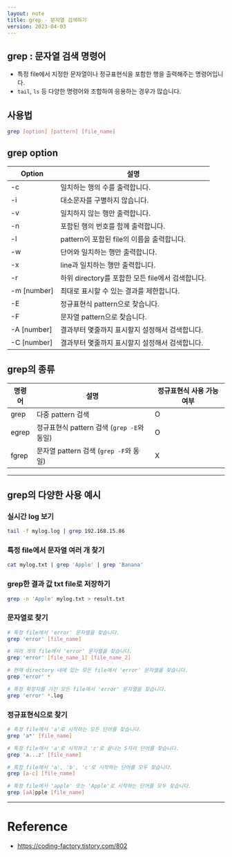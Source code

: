 ```yaml
---
layout: note
title: grep - 문자열 검색하기
version: 2023-04-03
---
```





## grep : 문자열 검색 명령어

- 특정 file에서 지정한 문자열이나 정규표현식을 포함한 행을 출력해주는 명령어입니다.
- `tail`, `ls` 등 다양한 명령어와 조합하여 응용하는 경우가 많습니다.


## 사용법

```sh
grep [option] [pattern] [file_name]
```


## grep option

| Option | 설명 |
| - | - |
| -c | 일치하는 행의 수를 출력합니다. |
| -i | 대소문자를 구별하지 않습니다. |
| -v | 일치하지 않는 행만 출력합니다. |
| -n | 포함된 행의 번호를 함께 출력합니다. |
| -l | pattern이 포함된 file의 이름을 출력합니다. |
| -w | 단어와 일치하는 행만 출력합니다. |
| -x | line과 일치하는 행만 출력합니다. |
| -r | 하위 directory를 포함한 모든 file에서 검색합니다. |
| -m [number] | 최대로 표시할 수 있는 결과를 제한합니다. |
| -E | 정규표현식 pattern으로 찾습니다. |
| -F | 문자열 pattern으로 찾습니다. |
| -A [number] | 결과부터 몇줄까지 표시할지 설정해서 검색합니다. |
| -C [number] | 결과부터 몇줄까지 표시할지 설정해서 검색합니다. |


## grep의 종류

| 명령어 | 설명 | 정규표현식 사용 가능 여부 |
| - | - | - |
| grep | 다중 pattern 검색 | O |
| egrep | 정규표현식 pattern 검색 (`grep -E`와 동일) | O |
| fgrep | 문자열 pattern 검색 (`grep -F`와 동일) | X |




---




## grep의 다양한 사용 예시


### 실시간 log 보기

```sh
tail -f mylog.log | grep 192.168.15.86
```


### 특정 file에서 문자열 여러 개 찾기

```sh
cat mylog.txt | grep 'Apple' | grep 'Banana'
```


### grep한 결과 값 txt file로 저장하기

```sh
grep -n 'Apple' mylog.txt > result.txt
```


### 문자열로 찾기

```sh
# 특정 file에서 'error' 문자열을 찾습니다.
grep 'error' [file_name]

# 여러 개의 file에서 'error' 문자열을 찾습니다.
grep 'error' [file_name_1] [file_name_2]

# 현재 directory 내에 있는 모든 file에서 'error' 문자열을 찾습니다.
grep 'error' *

# 특정 확장자를 가진 모든 file에서 'error' 문자열을 찾습니다.
grep 'error' *.log
```


### 정규표현식으로 찾기

```sh
# 특정 file에서 'a'로 시작하는 모든 단어를 찾습니다.
grep 'a*' [file_name]

# 특정 file에서 'a'로 시작하고 'z'로 끝나는 5자리 단어를 찾습니다.
grep 'a...z' [file_name]

# 특정 file에서 'a', 'b', 'c'로 시작하는 단어를 모두 찾습니다.
grep [a-c] [file_name]

# 특정 file에서 'apple' 또는 'Apple'로 시작하는 단어를 모두 찾습니다.
grep [aA]pple [file_name]
```




---




# Reference

- <https://coding-factory.tistory.com/802>
